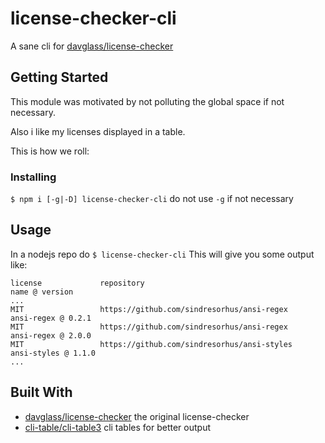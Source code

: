 # license-checker-cli

A sane cli for [davglass/license-checker](https://github.com/davglass/license-checker)

## Getting Started

This module was motivated by not polluting the global space if not necessary.

Also i like my licenses displayed in a table.

This is how we roll:

### Installing

`$ npm i [-g|-D] license-checker-cli` do not use `-g` if not necessary

## Usage

In a nodejs repo do `$ license-checker-cli`
This will give you some output like:
```
license             repository                                                          name @ version
...
MIT                 https://github.com/sindresorhus/ansi-regex                    ansi-regex @ 0.2.1
MIT                 https://github.com/sindresorhus/ansi-regex                    ansi-regex @ 2.0.0
MIT                 https://github.com/sindresorhus/ansi-styles                  ansi-styles @ 1.1.0
...
```

## Built With

* [davglass/license-checker](https://github.com/davglass/license-checker) the original license-checker
* [cli-table/cli-table3](https://github.com/cli-table/cli-table3) cli tables for better output
